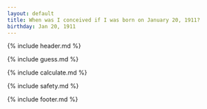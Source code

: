 ```yaml
---
layout: default
title: When was I conceived if I was born on January 20, 1911?
birthday: Jan 20, 1911
---
```


{% include header.md %}

{% include guess.md %}

{% include calculate.md %}

{% include safety.md %}

{% include footer.md %}



